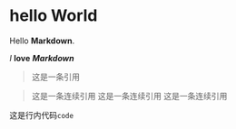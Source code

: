 # hello World

Hello **Markdown**.

*I* **love** ***Markdown***

> 这是一条引用

> 这是一条连续引用
> 这是一条连续引用
> 这是一条连续引用


这是行内代码`code`